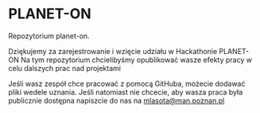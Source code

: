 # PLANET-ON
Repozytorium planet-on. 

Dziękujemy za zarejestrowanie i wzięcie udziału w Hackathonie PLANET-ON
Na tym repozytorium chcielibyśmy opublikować wasze efekty pracy w celu dalszych prac nad projektami

Jeśli wasz zespół chce pracować z pomocą GitHuba, możecie dodawać pliki wedele uznania. Jeśli natomiast nie chcecie, aby wasza praca była publicznie dostępna napiszcie do nas na mlasota@man.poznan.pl

